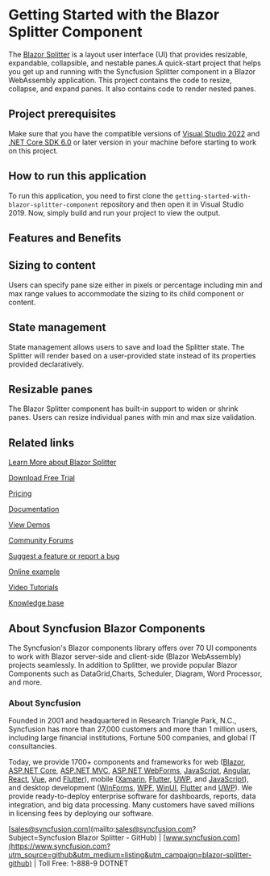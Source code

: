 # Getting Started with the Blazor Splitter Component

The [Blazor Splitter](https://www.syncfusion.com/blazor-components/blazor-splitter?utm_source=github&utm_medium=listing&utm_campaign=blazor-splitter-github) is a layout user interface (UI) that provides resizable, expandable, collapsible, and nestable panes.A quick-start project that helps you get up and running with the Syncfusion Splitter component in a Blazor WebAssembly application. This project contains the code to resize, collapse, and expand panes. It also contains code to render nested panes.

## Project prerequisites
Make sure that you have the compatible versions of [Visual Studio 2022](https://visualstudio.microsoft.com/downloads/ ) and [.NET Core SDK 6.0](https://dotnet.microsoft.com/en-us/download/dotnet/6.0) or later version in your machine before starting to work on this project.

## How to run this application
To run this application, you need to first clone the `getting-started-with-blazor-splitter-component` repository and then open it in Visual Studio 2019. Now, simply build and run your project to view the output.

## Features and Benefits

## Sizing to content

Users can specify pane size either in pixels or percentage including min and max range values to accommodate the sizing to its child component or content.

## State management

State management allows users to save and load the Splitter state. The Splitter will render based on a user-provided state instead of its properties provided declaratively.

## Resizable panes

The Blazor Splitter component has built-in support to widen or shrink panes. Users can resize individual panes with min and max size validation.

## Related links

[Learn More about Blazor Splitter](https://www.syncfusion.com/blazor-components/blazor-splitter?utm_source=github&utm_medium=listing&utm_campaign=blazor-navigations-github-samples)

[Download Free Trial](https://www.syncfusion.com/downloads/blazor?utm_source=github&utm_medium=listing&utm_campaign=blazor-splitter-github-samples)

[Pricing](https://www.syncfusion.com/sales/products/blazor?utm_source=github&utm_medium=listing&utm_campaign=blazor-splitter-github-samples)

[Documentation](https://blazor.syncfusion.com/documentation/splitter/getting-started?utm_source=github&utm_medium=listing&utm_campaign=blazor-splitter-github-samples)

[View Demos](https://blazor.syncfusion.com/demos/splitter/default-functionalities?utm_source=github&utm_medium=listing&utm_campaign=blazor-splitter-github-samples)

[Community Forums](https://www.syncfusion.com/forums/blazor-components?utm_source=github&utm_medium=listing&utm_campaign=blazor-splitter-github-samples)

[Suggest a feature or report a bug](https://www.syncfusion.com/feedback/blazor-components?utm_source=github&utm_medium=listing&utm_campaign=blazor-splitter-github-samples)

[Online example](https://blazor.syncfusion.com/demos/toolbar/default-functionalities?utm_source=github&utm_medium=listing&utm_campaign=blazor-splitter-github-samples)

[Video Tutorials](https://www.syncfusion.com/tutorial-videos/blazor/toolbar?utm_source=github&utm_medium=listing&utm_campaign=blazor-splitter-github-samples)

[Knowledge base](https://www.syncfusion.com/kb/blazor-components?utm_source=github&utm_medium=listing&utm_campaign=blazor-splitter-github-samples)


## About Syncfusion Blazor Components
The Syncfusion's Blazor components library offers over 70 UI components to work with Blazor server-side and client-side (Blazor WebAssembly) projects seamlessly. In addition to Splitter, we provide popular Blazor Components such as DataGrid,Charts, Scheduler, Diagram, Word Processor, and more.


### About Syncfusion
Founded in 2001 and headquartered in Research Triangle Park, N.C., Syncfusion has more than 27,000 customers and more than 1 million users, including large financial institutions, Fortune 500 companies, and global IT consultancies.
 
Today, we provide 1700+ components and frameworks for web ([Blazor](https://www.syncfusion.com/blazor-components?utm_source=github&utm_medium=listing&utm_campaign=blazor-splitter-github), [ASP.NET Core](https://www.syncfusion.com/aspnet-core-ui-controls?utm_source=github&utm_medium=listing&utm_campaign=blazor-splitter-github), [ASP.NET MVC](https://www.syncfusion.com/aspnet-mvc-ui-controls?utm_source=github&utm_medium=listing&utm_campaign=blazor-splitter-github), [ASP.NET WebForms](https://www.syncfusion.com/jquery/aspnet-webforms-ui-controls?utm_source=github&utm_medium=listing&utm_campaign=blazor-splitter-github), [JavaScript](https://www.syncfusion.com/javascript-ui-controls?utm_source=github&utm_medium=listing&utm_campaign=blazor-splitter-github), [Angular](https://www.syncfusion.com/angular-ui-components?utm_source=github&utm_medium=listing&utm_campaign=blazor-splitter-github), [React](https://www.syncfusion.com/react-ui-components?utm_source=github&utm_medium=listing&utm_campaign=blazor-splitter-github), [Vue](https://www.syncfusion.com/vue-ui-components?utm_source=github&utm_medium=listing&utm_campaign=blazor-splitter-github), and [Flutter](https://www.syncfusion.com/flutter-widgets?utm_source=github&utm_medium=listing&utm_campaign=blazor-splitter-github)), mobile ([Xamarin](https://www.syncfusion.com/xamarin-ui-controls?utm_source=github&utm_medium=listing&utm_campaign=blazor-splitter-github), [Flutter](https://www.syncfusion.com/flutter-widgets?utm_source=github&utm_medium=listing&utm_campaign=blazor-splitter-github), [UWP](https://www.syncfusion.com/uwp-ui-controls?utm_source=github&utm_medium=listing&utm_campaign=blazor-splitter-github), and [JavaScript](https://www.syncfusion.com/javascript-ui-controls?utm_source=github&utm_medium=listing&utm_campaign=blazor-splitter-github)), and desktop development ([WinForms](https://www.syncfusion.com/winforms-ui-controls?utm_source=github&utm_medium=listing&utm_campaign=blazor-splitter-github), [WPF](https://www.syncfusion.com/wpf-controls?utm_source=github&utm_medium=listing&utm_campaign=blazor-splitter-github), [WinUI](https://www.syncfusion.com/winui-controls?utm_source=github&utm_medium=listing&utm_campaign=blazor-splitter-github), [Flutter](https://www.syncfusion.com/flutter-widgets?utm_source=github&utm_medium=listing&utm_campaign=blazor-splitter-github) and [UWP](https://www.syncfusion.com/uwp-ui-controls?utm_source=github&utm_medium=listing&utm_campaign=blazor-splitter-github)). We provide ready-to-deploy enterprise software for dashboards, reports, data integration, and big data processing. Many customers have saved millions in licensing fees by deploying our software.

[sales@syncfusion.com](mailto:sales@syncfusion.com?Subject=Syncfusion Blazor Splitter - GitHub) | [www.syncfusion.com](https://www.syncfusion.com?utm_source=github&utm_medium=listing&utm_campaign=blazor-splitter-github) | Toll Free: 1-888-9 DOTNET
